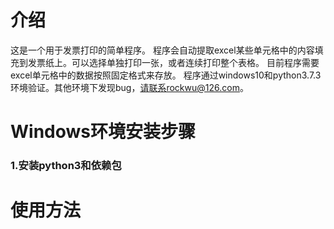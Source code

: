 # 介绍
这是一个用于发票打印的简单程序。
程序会自动提取excel某些单元格中的内容填充到发票纸上。可以选择单独打印一张，或者连续打印整个表格。
目前程序需要excel单元格中的数据按照固定格式来存放。
程序通过windows10和python3.7.3环境验证。其他环境下发现bug，请联系rockwu@126.com。
# Windows环境安装步骤
### 1.安装python3和依赖包


# 使用方法
